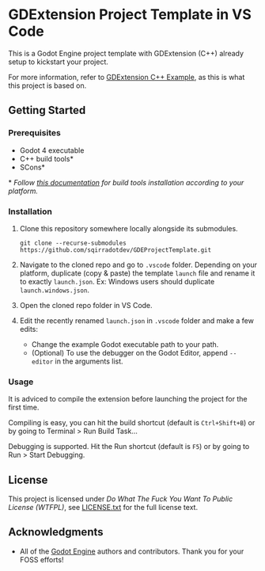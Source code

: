 # GDExtension Project Template in VS Code

This is a Godot Engine project template with GDExtension (C++) already setup to kickstart your project.

For more information, refer to [GDExtension C++ Example](https://docs.godotengine.org/en/stable/tutorials/scripting/gdextension/gdextension_cpp_example.html#setting-up-the-project), as this is what this project is based on.

## Getting Started

### Prerequisites

- Godot 4 executable
- C++ build tools\*
- SCons\*

\* *Follow [this documentation](https://docs.godotengine.org/en/stable/contributing/development/compiling/index.html#toc-devel-compiling) for build tools installation according to your platform.*

### Installation

1. Clone this repository somewhere locally alongside its submodules.

    ```
    git clone --recurse-submodules https://github.com/sqirradotdev/GDEProjectTemplate.git 
    ```
2. Navigate to the cloned repo and go to `.vscode` folder. Depending on your platform, duplicate (copy & paste) the template `launch` file and rename it to exactly `launch.json`. Ex: Windows users should duplicate `launch.windows.json`.
3. Open the cloned repo folder in VS Code.
4. Edit the recently renamed `launch.json` in `.vscode` folder and make a few edits:
    - Change the example Godot executable path to your path.
    - (Optional) To use the debugger on the Godot Editor, append `--editor` in the arguments list.

### Usage

It is adviced to compile the extension before launching the project for the first time.

Compiling is easy, you can hit the build shortcut (default is `Ctrl+Shift+B`) or by going to Terminal > Run Build Task...

Debugging is supported. Hit the Run shortcut (default is `F5`) or by going to Run > Start Debugging.

## License

This project is licensed under *Do What The Fuck You Want To Public License (WTFPL)*, see [LICENSE.txt](LICENSE.txt) for the full license text.

## Acknowledgments

- All of the [Godot Engine](https://github.com/godotengine/godot) authors and contributors. Thank you for your FOSS efforts!